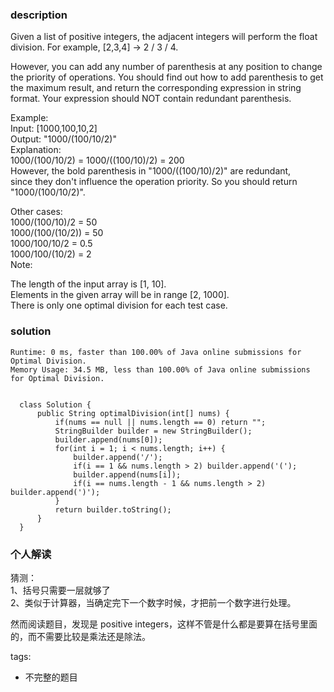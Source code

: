 ### description    
  Given a list of positive integers, the adjacent integers will perform the float division. For example, [2,3,4] -> 2 / 3 / 4.  
    
  However, you can add any number of parenthesis at any position to change the priority of operations. You should find out how to add parenthesis to get the maximum result, and return the corresponding expression in string format. Your expression should NOT contain redundant parenthesis.  
    
  Example:  
  Input: [1000,100,10,2]  
  Output: "1000/(100/10/2)"  
  Explanation:  
  1000/(100/10/2) = 1000/((100/10)/2) = 200  
  However, the bold parenthesis in "1000/((100/10)/2)" are redundant,   
  since they don't influence the operation priority. So you should return "1000/(100/10/2)".   
    
  Other cases:  
  1000/(100/10)/2 = 50  
  1000/(100/(10/2)) = 50  
  1000/100/10/2 = 0.5  
  1000/100/(10/2) = 2  
  Note:  
    
  The length of the input array is [1, 10].  
  Elements in the given array will be in range [2, 1000].  
  There is only one optimal division for each test case.  
### solution    
```    
Runtime: 0 ms, faster than 100.00% of Java online submissions for Optimal Division.  
Memory Usage: 34.5 MB, less than 100.00% of Java online submissions for Optimal Division.  
  
  
  class Solution {  
      public String optimalDivision(int[] nums) {  
          if(nums == null || nums.length == 0) return "";  
          StringBuilder builder = new StringBuilder();  
          builder.append(nums[0]);  
          for(int i = 1; i < nums.length; i++) {  
              builder.append('/');  
              if(i == 1 && nums.length > 2) builder.append('(');  
              builder.append(nums[i]);  
              if(i == nums.length - 1 && nums.length > 2) builder.append(')');  
          }  
          return builder.toString();  
      }  
  }  
```    
    
### 个人解读    
    
  猜测：  
  1、括号只需要一层就够了  
  2、类似于计算器，当确定完下一个数字时候，才把前一个数字进行处理。  
    
  然而阅读题目，发现是 positive integers，这样不管是什么都是要算在括号里面的，而不需要比较是乘法还是除法。  
    
tags:    
  -  不完整的题目  
